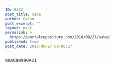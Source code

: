 ```yaml
---
ID: 8362
post_title: Sabe
author: Gatun
post_excerpt: ""
layout: post
permalink: >
  https://portalrepository.com/2018/09/27/sabe/
published: true
post_date: 2018-09-27 09:08:27
---
```

<pre>00A600900A21</pre>